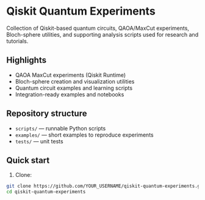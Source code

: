 # Qiskit Quantum Experiments

Collection of Qiskit-based quantum circuits, QAOA/MaxCut experiments, Bloch-sphere utilities, and supporting analysis scripts used for research and tutorials.

## Highlights
- QAOA MaxCut experiments (Qiskit Runtime)
- Bloch-sphere creation and visualization utilities
- Quantum circuit examples and learning scripts
- Integration-ready examples and notebooks

## Repository structure
- `scripts/` — runnable Python scripts
- `examples/` — short examples to reproduce experiments
- `tests/` — unit tests

## Quick start

1. Clone:
```bash
git clone https://github.com/YOUR_USERNAME/qiskit-quantum-experiments.git
cd qiskit-quantum-experiments
